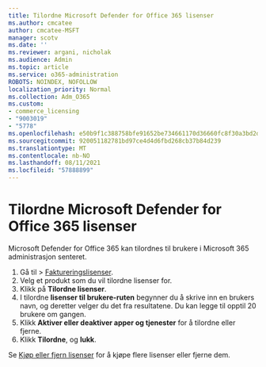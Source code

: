 ```yaml
---
title: Tilordne Microsoft Defender for Office 365 lisenser
ms.author: cmcatee
author: cmcatee-MSFT
manager: scotv
ms.date: ''
ms.reviewer: argani, nicholak
ms.audience: Admin
ms.topic: article
ms.service: o365-administration
ROBOTS: NOINDEX, NOFOLLOW
localization_priority: Normal
ms.collection: Adm_O365
ms.custom:
- commerce_licensing
- "9003019"
- "5778"
ms.openlocfilehash: e50b9f1c388758bfe91652be734661170d36660fc8f30a3bd2d77e189e8bd813
ms.sourcegitcommit: 920051182781bd97ce4d4d6fbd268cb37b84d239
ms.translationtype: MT
ms.contentlocale: nb-NO
ms.lasthandoff: 08/11/2021
ms.locfileid: "57888899"
---
```

# <a name="assign-microsoft-defender-for-office-365-licenses"></a>Tilordne Microsoft Defender for Office 365 lisenser

Microsoft Defender for Office 365 kan tilordnes til brukere i Microsoft 365 administrasjon senteret.

1. Gå til  >  [Faktureringslisenser](https://go.microsoft.com/fwlink/p/?linkid=842264).
2. Velg et produkt som du vil tilordne lisenser for.
3. Klikk på **Tilordne lisenser**.
4. I tilordne **lisenser til brukere-ruten**  begynner du å skrive inn en brukers navn, og deretter velger du det fra resultatene. Du kan legge til opptil 20 brukere om gangen.
5. Klikk **Aktiver eller deaktiver apper og tjenester**  for å tilordne eller fjerne.
6. Klikk **Tilordne**, og  **lukk**.

Se [Kjøp eller fjern lisenser](https://docs.microsoft.com/microsoft-365/commerce/licenses/buy-licenses#buy-or-remove-licenses-for-your-business-subscription) for å kjøpe flere lisenser eller fjerne dem.